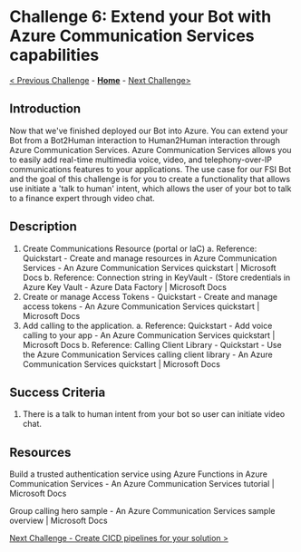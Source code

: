 # Challenge 6: Extend your Bot with Azure Communication Services capabilities
[< Previous Challenge](./Challenge5-FrontEnd.md) - **[Home](../readme.md)** - [Next Challenge>](./Challenge7-CICD.md)

## Introduction
Now that we've finished deployed our Bot into Azure. You can extend your Bot from a Bot2Human interaction to Human2Human interaction through Azure Communication Services. Azure Communication Services allows you to easily add real-time multimedia voice, video, and telephony-over-IP communications features to your applications. The use case for our FSI Bot and the goal of this challenge is for you to create a functionality that allows use initiate a 'talk to human' intent, which allows the user of your bot to talk to a finance expert through video chat. 
	
## Description
1.	Create Communications Resource (portal or IaC)
a.	Reference:  Quickstart - Create and manage resources in Azure Communication Services - An Azure Communication Services quickstart | Microsoft Docs
b.	Reference: Connection string in KeyVault - (Store credentials in Azure Key Vault - Azure Data Factory | Microsoft Docs
2.	Create or manage Access Tokens -  Quickstart - Create and manage access tokens - An Azure Communication Services quickstart | Microsoft Docs
3.	Add calling to the application.
a.	Reference: Quickstart - Add voice calling to your app - An Azure Communication Services quickstart | Microsoft Docs
b.	Reference: Calling Client Library -  Quickstart - Use the Azure Communication Services calling client library - An Azure Communication Services quickstart | Microsoft Docs
 
## Success Criteria
1. There is a talk to human intent from your bot so user can initiate video chat.


## Resources

Build a trusted authentication service using Azure Functions in Azure Communication Services - An Azure Communication Services tutorial | Microsoft Docs
 
Group calling hero sample - An Azure Communication Services sample overview | Microsoft Docs

[Next Challenge - Create CICD pipelines for your solution >](./Challenge7-CICD.md)
